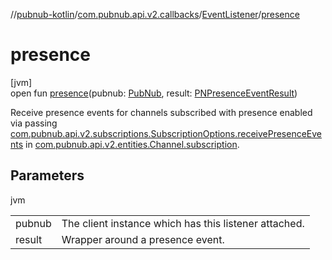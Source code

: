 //[pubnub-kotlin](../../../index.md)/[com.pubnub.api.v2.callbacks](../index.md)/[EventListener](index.md)/[presence](presence.md)

# presence

[jvm]\
open fun [presence](presence.md)(pubnub: [PubNub](../../com.pubnub.api/-pub-nub/index.md), result: [PNPresenceEventResult](../../com.pubnub.api.models.consumer.pubsub/-p-n-presence-event-result/index.md))

Receive presence events for channels subscribed with presence enabled via passing [com.pubnub.api.v2.subscriptions.SubscriptionOptions.receivePresenceEvents](../../com.pubnub.api.v2.subscriptions/-subscription-options/-companion/receive-presence-events.md) in [com.pubnub.api.v2.entities.Channel.subscription](../../com.pubnub.api.v2.entities/-channel/subscription.md).

## Parameters

jvm

| | |
|---|---|
| pubnub | The client instance which has this listener attached. |
| result | Wrapper around a presence event. |
